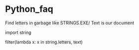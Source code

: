 # Python_faq

Find letters in garbage like STRINGS.EXE/ Text is our document

import string

filter(lambda x: x in string.letters, text)

